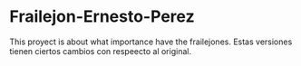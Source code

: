 # Frailejon-Ernesto-Perez
This proyect is about what importance have the frailejones.
Estas versiones tienen ciertos cambios con respeecto al original.
